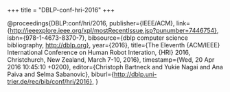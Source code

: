 +++
title = "DBLP-conf-hri-2016"
+++

@proceedings{DBLP:conf/hri/2016,
   publisher={IEEE/ACM},
   link={http://ieeexplore.ieee.org/xpl/mostRecentIssue.jsp?punumber=7446754},
   isbn={978-1-4673-8370-7},
   bibsource={dblp computer science bibliography, http://dblp.org},
   year={2016},
   title={The Eleventh {ACM/IEEE} International Conference on Human Robot Interation, {HRI} 2016, Christchurch, New Zealand, March 7-10, 2016},
   timestamp={Wed, 20 Apr 2016 10:45:10 +0200},
   editor={Christoph Bartneck and
Yukie Nagai and
Ana Paiva and
Selma Sabanovic},
   biburl={http://dblp.uni-trier.de/rec/bib/conf/hri/2016},
}
